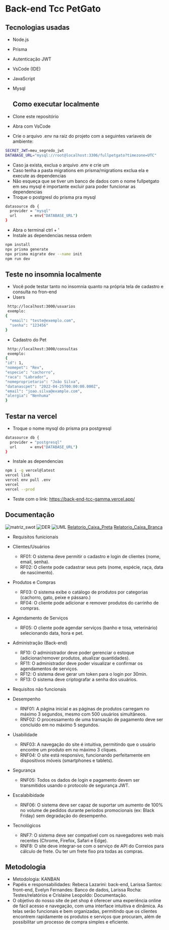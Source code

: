 # Back-end Tcc PetGato

## Tecnologias usadas

- Node.js
- Prisma
- Autenticação JWT
- VsCode (IDE)
- JavaScript
- Mysql

  ## Como executar localmente
- Clone este repositório
- Abra com VsCode
- Crie o arquivo .env na raiz do projeto com a seguintes variaveis de ambiente:
````bash
SECRET_JWT=meu_segredo_jwt
DATABASE_URL="mysql://root@localhost:3306/fullpetgato?timezone=UTC"
````
- Caso ja exista, exclua o arquivo .env e crie um
- Caso tenha a pasta migrations em prisma/migrations exclua ela e execute as dependencias
- Não esqueça que se tiver um banco de dados com o nome fullpetgato em seu mysql é importante excluir para poder funcionar as dependencias
- Troque o postgresl do prisma pra mysql 
```bash
datasource db {
  provider = "mysql"
  url      = env("DATABASE_URL")
}
```
- Abra o terminal ctrl + '
- Instale as dependencias nessa ordem
```bash
npm install
npx prisma generate
npx prisma migrate dev --name init
npm run dev
```
## Teste no insomnia localmente
- Você pode testar tanto no insomnia quanto na própria tela de cadastro e consulta no fron-end
- Users
```bash
 http://localhost:3000/usuarios
 exemplo:
{
  "email": "teste@exemplo.com",
  "senha": "123456"
}
```

- Cadastro do Pet
```bash
 http://localhost:3000/consultas
 exemplo:
{
"id": 1,
"nomepet": "Rex",
"especie": "cachorro",
"raca": "Labrador",
"nomeproprietario": "João Silva",
"datanascpet": "2022-04-25T00:00:00.000Z",
"email": "joao.silva@example.com",
"alergia": "Nenhuma"
}
```

## Testar na vercel
- Troque o nome mysql do prisma pra postgresql
```bash
datasource db {
  provider = "postgresql"
  url      = env("DATABASE_URL")
}
```
- Instale as dependencias
```bash
npm i -g vercel@latest
vercel link
vercel env pull .env
vercel
vercel --prod
```
- Teste com o link: https://back-end-tcc-gamma.vercel.app/

## Documentação
![matriz_swot](./docs/fofapetshop.png)
![DER](./docs/I1.png)
![UML](./docs/UML.png)
[Relatorio_Caixa_Preta](./docs/Relatório%20Back-end.pdf)
[Relatorio_Caixa_Branca](./docs/relatoriocaixapreta.pdf)
- Requisitos funicionais
- Clientes/Usuários
  - RF01: O sistema deve permitir o cadastro e login de clientes (nome, email, senha).
  - RF02: O cliente pode cadastrar seus pets (nome, espécie, raça, data de nascimento).
- Produtos e Compras
  - RF03: O sistema exibe o catálogo de produtos por categorias (cachorro, gato, peixe e pássaro.)
  -  RF04: O cliente pode adicionar e remover produtos do carrinho de compras.
- Agendamento de Serviços
  - RF05: O cliente pode agendar serviços (banho e tosa, veterinário) selecionando data, hora e pet.
- Administração (Back-end)
  - RF10: O administrador deve poder gerenciar o estoque (adicionar/remover produtos, atualizar quantidades).
  - RF11: O administrador deve poder visualizar e confirmar os agendamentos de serviços.
  - RF12: O sistema deve gerar um token para o login por 30min.
  - RF13: O sistema deve criptografar a senha dos usuários.

- Requisitos não funcionais 
- Desempenho
  - RNF01: A página inicial e as páginas de produtos carregam no máximo 3 segundos, mesmo com 500 usuários simultâneos.
  - RNF02: O processamento de uma transação de pagamento deve ser concluído em no máximo 5 segundos.
- Usabilidade
  - RNF03: A navegação do site é intuitiva, permitindo que o usuário encontre um produto em no máximo 3 cliques.
  - RNF04: O site está responsivo, funcionando perfeitamente em dispositivos móveis (smartphones e tablets).
- Segurança
  - RNF05: Todos os dados de login e pagamento devem ser transmitidos usando o protocolo de segurança JWT. 
- Escalabibidade
  - RNF06: O sistema deve ser capaz de suportar um aumento de 100% no volume de pedidos durante períodos promocionais (ex: Black Friday) sem degradação do desempenho.
- Tecnológicos
  - RNF7: O sistema deve ser compatível com os navegadores web mais recentes (Chrome, Firefox, Safari e Edge).
  - RNF8: O site deve integrar-se com o serviço de API do Correios para cálculo de frete. Ou ter um frete fixo pra todas as compras.



## Metodologia
- Metodologia: KANBAN
- Papéis e responsabilidades: Rebeca Lazarini: back-end, Larissa Santos: front-end, Evelyn Fernandes: Banco de dados, Larissa Rocha: Testes/relatórios e Crislaine Leopoldo: Documentação.
- O objetivo do nosso site de pet shop é oferecer uma experiência online de fácil acesso e navegação, com uma interface intuitiva e dinâmica. As telas serão funcionais e bem organizadas, permitindo que os clientes encontrem rapidamente os produtos e serviços que procuram, além de possibilitar um processo de compra simples e eficiente.
